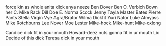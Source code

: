 force kin
as whole
anita dick
anya neeze
Ben Dover
Ben O. Verbich
Bown her
C. Mike Rack
Dill Doe
E. Norma Scock
Jenny Tayla
Master Bates
Pierre Pants
Stella Virgin
Vye Agra/Brator
Wilma Dickfit
Yuri Nator
Luke Atmyass
Mike Rotchburns
Lee Nover
Moe Lester
Mike-hock Mike-hunt Mike-oxlong

Candice dick fit in your mouth
Howard-deez nuts gonna fit in ur mouth
Lic Decide of this dick
Teresa dick in your mouth

